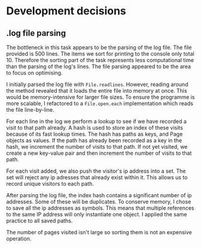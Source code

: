 # Development decisions
## .log file parsing
The bottleneck in this task appears to be the parsing of the log file. The file provided is 500 lines. The items we sort for printing to the console only total 10. Therefore the sorting part of the task represents less computational time than the parsing of the log's lines. The file parsing appeared to be the area to focus on optimising.

I initially parsed the log file with `File.readlines`. However, reading around the method revealed that it loads the entire file into memory at once. This would be memory-intensive for larger file sizes. To ensure the programme is more scalable, I refactored to a `File.open.each` implementation which reads the file line-by-line.

For each line in the log we perform a lookup to see if we have recorded a visit to that path already. A hash is used to store an index of these visits because of its fast lookup times. The hash has paths as keys, and Page objects as values. If the path has already been recorded as a key in the hash, we increment the number of visits to that path. If not yet visited, we create a new key-value pair and then increment the number of visits to that path.

For each visit added, we also push the visitor's ip address into a set. The set will reject any ip adresses that already exist within it. This allows us to record unique visitors to each path.

After parsing the log file, the index hash contains a significant number of ip addresses. Some of these will be duplicates. To conserve memory, I chose to save all the ip addresses as symbols. This means that multiple references to the same IP address will only instantiate one object. I applied the same practice to all saved paths.

The number of pages visited isn't large so sorting them is not an expensive operation.
